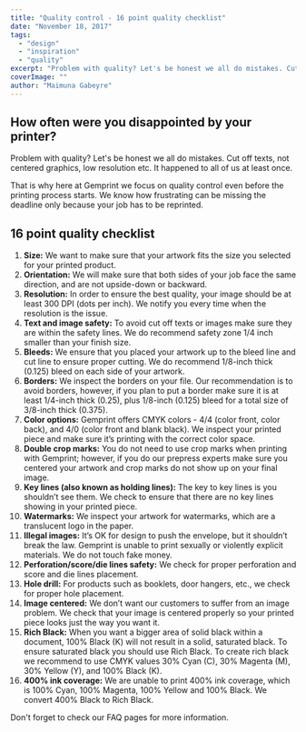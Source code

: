 ```yaml
---
title: "Quality control - 16 point quality checklist"
date: "November 18, 2017"
tags:
  - "design"
  - "inspiration"
  - "quality"
excerpt: "Problem with quality? Let's be honest we all do mistakes. Cut off texts, not centered graphics, low resolution etc. It happened to all of us at least once."
coverImage: ""
author: "Maimuna Gabeyre"
---
```


## How often were you disappointed by your printer?

Problem with quality? Let's be honest we all do mistakes. Cut off texts, not centered graphics, low resolution etc. It happened to all of us at least once.

That is why here at Gemprint we focus on quality control even before the printing process starts. We know how frustrating can be missing the deadline only because your job has to be reprinted.

## 16 point quality checklist

1. **Size:** We want to make sure that your artwork fits the size you selected for your printed product.
2. **Orientation:** We will make sure that both sides of your job face the same direction, and are not upside-down or backward.
3. **Resolution:** In order to ensure the best quality, your image should be at least 300 DPI (dots per inch). We notify you every time when the resolution is the issue.
4. **Text and image safety:** To avoid cut off texts or images make sure they are within the safety lines. We do recommend safety zone 1/4 inch smaller than your finish size.
5. **Bleeds:** We ensure that you placed your artwork up to the bleed line and cut line to ensure proper cutting. We do recommend 1/8-inch thick (0.125) bleed on each side of your artwork.
6. **Borders:** We inspect the borders on your file. Our recommendation is to avoid borders, however, if you plan to put a border make sure it is at least 1/4-inch thick (0.25), plus 1/8-inch (0.125) bleed for a total size of 3/8-inch thick (0.375).
7. **Color options:** Gemprint offers CMYK colors - 4/4 (color front, color back), and 4/0 (color front and blank black). We inspect your printed piece and make sure it’s printing with the correct color space.
8. **Double crop marks:** You do not need to use crop marks when printing with Gemprint; however, if you do our prepress experts make sure you centered your artwork and crop marks do not show up on your final image.
9. **Key lines (also known as holding lines):** The key to key lines is you shouldn’t see them. We check to ensure that there are no key lines showing in your printed piece.
10. **Watermarks:** We inspect your artwork for watermarks, which are a translucent logo in the paper.
11. **Illegal images:** It’s OK for design to push the envelope, but it shouldn’t break the law. Gemprint is unable to print sexually or violently explicit materials. We do not touch fake money.
12. **Perforation/score/die lines safety:** We check for proper perforation and score and die lines placement.
13. **Hole drill:** For products such as booklets, door hangers, etc., we check for proper hole placement.
14. **Image centered:** We don’t want our customers to suffer from an image problem. We check that your image is centered properly so your printed piece looks just the way you want it.
15. **Rich Black:** When you want a bigger area of solid black within a document, 100% Black (K) will not result in a solid, saturated black. To ensure saturated black you should use Rich Black. To create rich black we recommend to use CMYK values 30% Cyan (C), 30% Magenta (M), 30% Yellow (Y), and 100% Black (K).
16. **400% ink coverage:** We are unable to print 400% ink coverage, which is 100% Cyan, 100% Magenta, 100% Yellow and 100% Black. We convert 400% Black to Rich Black.

Don't forget to check our FAQ pages for more information.
